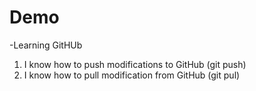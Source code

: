 # Demo

-Learning GitHUb

1. I know how to push modifications to GitHub (git push)
2. I know how to pull modification from GitHub (git pul)
